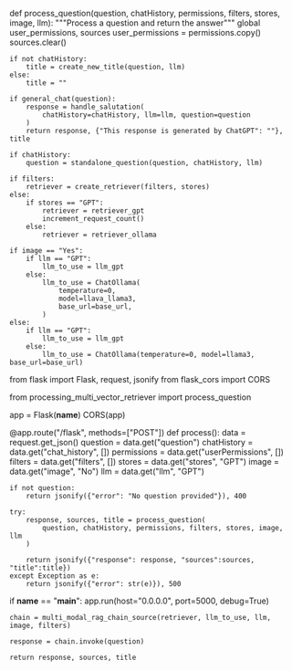 def process_question(question, chatHistory, permissions, filters, stores, image, llm):
    """Process a question and return the answer"""
    global user_permissions, sources
    user_permissions = permissions.copy()
    sources.clear()

    if not chatHistory:
        title = create_new_title(question, llm)
    else:
        title = ""

    if general_chat(question):
        response = handle_salutation(
            chatHistory=chatHistory, llm=llm, question=question
        )
        return response, {"This response is generated by ChatGPT": ""}, title

    if chatHistory:
        question = standalone_question(question, chatHistory, llm)

    if filters:
        retriever = create_retriever(filters, stores)
    else:
        if stores == "GPT":
            retriever = retriever_gpt
            increment_request_count()
        else:
            retriever = retriever_ollama

    if image == "Yes":
        if llm == "GPT":
            llm_to_use = llm_gpt
        else:
            llm_to_use = ChatOllama(
                temperature=0,
                model=llava_llama3,
                base_url=base_url,
            )
    else:
        if llm == "GPT":
            llm_to_use = llm_gpt
        else:
            llm_to_use = ChatOllama(temperature=0, model=llama3, base_url=base_url)

from flask import Flask, request, jsonify
from flask_cors import CORS

from processing_multi_vector_retriever import process_question

app = Flask(__name__)
CORS(app)


@app.route("/flask", methods=["POST"])
def process():
    data = request.get_json()
    question = data.get("question")
    chatHistory = data.get("chat_history", [])
    permissions = data.get("userPermissions", [])
    filters = data.get("filters", [])
    stores = data.get("stores", "GPT")
    image = data.get("image", "No")
    llm = data.get("llm", "GPT")

    if not question:
        return jsonify({"error": "No question provided"}), 400

    try:
        response, sources, title = process_question(
            question, chatHistory, permissions, filters, stores, image, llm
        )

        return jsonify({"response": response, "sources":sources, "title":title})
    except Exception as e:
        return jsonify({"error": str(e)}), 500


if __name__ == "__main__":
    app.run(host="0.0.0.0", port=5000, debug=True)


    chain = multi_modal_rag_chain_source(retriever, llm_to_use, llm, image, filters)

    response = chain.invoke(question)

    return response, sources, title
